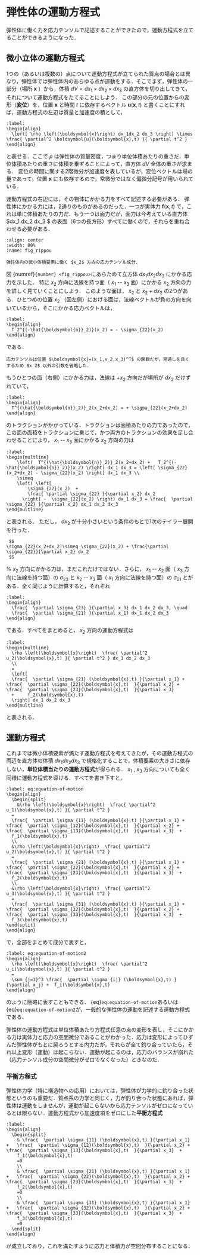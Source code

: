 # 弾性体の運動方程式

弾性体に働く力を応力テンソルで記述することができたので，運動方程式を立てることができるようになった．

## 微小立体の運動方程式

1つの（あるいは複数の）点について運動方程式が立てられた質点の場合とは異なり，弾性体では弾性体内のあらゆる点が運動をする．そこでまず，弾性体の一部分（場所 $\boldsymbol{x}$ ）から，体積 $dV = dx_1\times dx_2 \times dx_3$ の直方体を切り出してきて，それについて運動方程式をたてることにしよう．
この部分の元の位置からの変形（**変位**）を，位置 $\boldsymbol{x}$ と時間 $t$ に依存するベクトル $\boldsymbol{u}(\boldsymbol{x},t)$ と書くことにすれば，運動方程式の左辺は質量と加速度の積として，
```{math}
:label: 
\begin{align}
  \left[ \rho \left(\boldsymbol{x}\right) dx_1dx_2 dx_3 \right] \times \frac{ \partial^2 \boldsymbol{u}(\boldsymbol{x},t) }{ \partial t^2 }
\end{align}
```
と表せる．ここで $\rho$ は弾性体の質量密度，つまり単位体積あたりの重さだ．単位体積あたりの重さに体積を乗ずることによって，直方体 $dV$ 全体の重さが求まる．
変位の時間に関する2階微分が加速度を表しているが，変位ベクトルは場の量であって，位置 $\boldsymbol{x}$ にも依存するので，常微分ではなく偏微分記号が用いられている．

運動方程式の右辺には，その物体にかかる力をすべて記述する必要がある．
弾性体にかかる力には，2通りのものがあるのだった．一つが実体力 $\boldsymbol{f}(\boldsymbol{x}, t)$ で，これは単に体積あたりの力だ．もう一つは面力だが，面力は今考えている直方体 $dx_1 dx_2 dx_3 $ の表面（6つの長方形）すべてに働くので，それらを重ね合わせる必要がある．

```{figure} ./fig/x2-stress.png
:align: center
:width: 80%
:name: fig_rippou

弾性体内の微小体積要素に働く $x_2$ 方向の応力テンソル成分．
```


図 {numref}`{number} <fig_rippou>`にあらためて立方体 $dx_1dx_2dx_3$ にかかる応力を示した．
特に $x_2$ 方向に法線を持つ面（ $x_1$ -- $x_3$ 面）にかかる $x_2$ 方向の力を詳しく見ていくことにしよう．
このような面は， $x_2$ と $x_2+dx_2$ の2つがある．ひとつめの位置 $x_2$ （図左側）における面は，法線ベクトルが負の方向を向いているから，そこにかかる応力ベクトルは，
```{math}
:label: 
\begin{align}
  T_2^{(-\hat{\boldsymbol{n}}_2)}(x_2) = - \sigma_{22}(x_2)
\end{align}
```
である．
```{margin}
応力テンソルは位置 $\boldsymbol{x}=(x_1,x_2,x_3)^T$ の関数だが，見通しを良くするため $x_2$ 以外の引数を省略した．
```
もうひとつの面（右側）にかかる力は，法線は $+x_2$ 方向だが場所が $dx_2$ だけずれていて，
```{math}
:label: 
\begin{align}
  T^{(\hat{\boldsymbol{n}}_2)}_2(x_2+dx_2) = + \sigma_{22}(x_2+dx_2)
\end{align}
```
のトラクションがかかっている．トラクションは面積あたりの力であったので，この面の面積をトラクションに乗じて，かつ両方のトラクションの効果を足し合わせることにより， $x_1$ -- $x_3$ 面にかかる $x_2$ 方向の力は
```{math}
:label:
\begin{multline}
    \left(  T^{(\hat{\boldsymbol{n}}_2)}_2(x_2+dx_2) +   T_2^{(-\hat{\boldsymbol{n}}_2)}(x_2) \right) dx_1 dx_3 = \left[ \sigma_{22}(x_2+dx_2) - \sigma_{22}(x_2) \right] dx_1 dx_3 \\
    \simeq
    \left( \left[
        \sigma_{22}(x_2)  + 
        \frac{ \partial \sigma_{22} }{\partial x_2} dx_2
      \right] -  \sigma_{22}(x_2) \right) dx_1 dx_3 = \frac{  \partial \sigma_{22} }{\partial x_2} dx_1 dx_2 dx_3
\end{multline}
```
と表される．
ただし， $dx_2$ が十分小さいという条件のもとで1次のテイラー展開を行った．
```{margin}
 $$ 
\sigma_{22}(x_2+dx_2)\simeq \sigma_{22}(x_2) + \frac{\partial \sigma_{22}}{\partial x_2} dx_2
 $$ 
```
%
 $x_2$ 方向にかかる力は，まだこれだけではない．さらに， $x_1$ -- $x_2$ 面（ $x_3$ 方向に法線を持つ面）の $\sigma_{23}$ と $x_2$ -- $x_3$ 面（ $x_1$ 方向に法線を持つ面）の $\sigma_{21}$ とがある．全く同じように計算すると，それぞれ
```{math}
:label: 
\begin{align}
  \frac{  \partial \sigma_{23} }{\partial x_3} dx_1 dx_2 dx_3, \quad
  \frac{  \partial \sigma_{21} }{\partial x_1} dx_1 dx_2 dx_3
\end{align}
```
である．すべてをまとめると， $x_2$ 方向の運動方程式は
```{math}
:label:
\begin{multline}
  \rho \left(\boldsymbol{x}\right)  \frac{ \partial^2 u_2(\boldsymbol{x},t) }{ \partial t^2 } dx_1 dx_2 dx_3
  \\
  =
  \left[
  \frac{  \partial \sigma_{21} (\boldsymbol{x},t) }{\partial x_1} +   \frac{  \partial \sigma_{22}(\boldsymbol{x},t)  }{\partial x_2} +   \frac{  \partial \sigma_{23}(\boldsymbol{x},t)  }{\partial x_3} 
  +     f_2(\boldsymbol{x},t)
  \right] dx_1 dx_2 dx_3
\end{multline}
```
と表される．

## 運動方程式

これまでは微小体積要素が満たす運動方程式を考えてきたが，その運動方程式の両辺を直方体の体積 $dx_1 dx_2 dx_3$ で規格化することで，体積要素の大きさに依存しない，**単位体積当たりの運動方程式**が得られる． $x_1$ ,  $x_3$ 方向についても全く同様に運動方程式を導ける．すべてを書き下すと，
```{math}
:label: eq:equation-of-motion
\begin{align}
  \begin{split}
    &\rho \left(\boldsymbol{x}\right)  \frac{ \partial^2 u_1(\boldsymbol{x},t) }{ \partial t^2 } 
  =
  \frac{  \partial \sigma_{11} (\boldsymbol{x},t) }{\partial x_1} +   \frac{  \partial \sigma_{12}(\boldsymbol{x},t)  }{\partial x_2} +   \frac{  \partial \sigma_{13}(\boldsymbol{x},t)  }{\partial x_3}  + 
  f_1(\boldsymbol{x},t) 
  \\
  &\rho \left(\boldsymbol{x}\right)  \frac{ \partial^2 u_2(\boldsymbol{x},t) }{ \partial t^2 } 
  =
  \frac{  \partial \sigma_{21} (\boldsymbol{x},t) }{\partial x_1} +   \frac{  \partial \sigma_{22}(\boldsymbol{x},t)  }{\partial x_2} +   \frac{  \partial \sigma_{23}(\boldsymbol{x},t)  }{\partial x_3}  + 
  f_2(\boldsymbol{x},t) 
  \\
  &\rho \left(\boldsymbol{x}\right)  \frac{ \partial^2 u_3(\boldsymbol{x},t) }{ \partial t^2 } 
  =
  \frac{  \partial \sigma_{31} (\boldsymbol{x},t) }{\partial x_1} +   \frac{  \partial \sigma_{32}(\boldsymbol{x},t)  }{\partial x_2} +   \frac{  \partial \sigma_{33}(\boldsymbol{x},t)  }{\partial x_3}  + 
  f_3(\boldsymbol{x},t)   
\end{split}
\end{align}
```
で，全部をまとめて成分で表すと，
```{math}
:label: eq:equation-of-motion2
\begin{align}
  \rho \left(\boldsymbol{x}\right)  \frac{ \partial^2 u_i(\boldsymbol{x},t) }{ \partial t^2 } 
  =
  \sum_{j=1}^3 \frac{  \partial \sigma_{ij} (\boldsymbol{x},t) }{\partial x_j} +  f_i(\boldsymbol{x},t) 
\end{align}
```
のように簡略に表すこともできる．
{eq}`eq:equation-of-motion`あるいは{eq}`eq:equation-of-motion2`が，一般的な弾性体の運動を記述する運動方程式である．

弾性体の運動方程式は単位体積あたり方程式任意の点の変形を表し，そこにかかる力は実体力と応力の空間微分であることがわかった．応力は変形によってひずんだ弾性体がもとに戻ろうとする内力だが，それらが全て釣り合っていたら，それ以上変形（運動）は起こらない．運動が起こるのは，応力のバランスが崩れた（応力テンソル成分の空間微分がゼロでなくなった）ときなのだ．

### 平衡方程式

弾性体力学（特に構造物への応用）においては，弾性体が力学的に釣り合った状態というのも重要だ．質点系の力学と同じく，力が釣り合った状態にあれば，弾性体は運動をしませんが，運動が起こらないから応力テンソルがゼロになっているとは限らない．運動方程式から加速度項をゼロにした**平衡方程式**
```{math}
:label: 
\begin{align}
  \begin{split}
    & \frac{  \partial \sigma_{11} (\boldsymbol{x},t) }{\partial x_1} +   \frac{  \partial \sigma_{12}(\boldsymbol{x},t)  }{\partial x_2} +   \frac{  \partial \sigma_{13}(\boldsymbol{x},t)  }{\partial x_3}  + 
    f_1(\boldsymbol{x},t)
    =0
    \\
    & \frac{  \partial \sigma_{21} (\boldsymbol{x},t) }{\partial x_1} +   \frac{  \partial \sigma_{22}(\boldsymbol{x},t)  }{\partial x_2} +   \frac{  \partial \sigma_{23}(\boldsymbol{x},t)  }{\partial x_3}  + 
    f_2(\boldsymbol{x},t)
    =0
    \\
    & \frac{  \partial \sigma_{31} (\boldsymbol{x},t) }{\partial x_1} +   \frac{  \partial \sigma_{32}(\boldsymbol{x},t)  }{\partial x_2} +   \frac{  \partial \sigma_{33}(\boldsymbol{x},t)  }{\partial x_3}  + 
    f_3(\boldsymbol{x},t)
    =0    
  \end{split}
\end{align}
```
が成立しており，これを満たすように応力と体積力が空間分布することになる．

